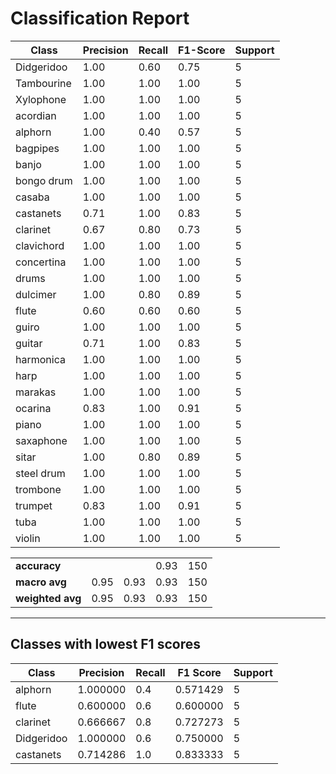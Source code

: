 # Classification Report

| Class         | Precision | Recall | F1-Score | Support |
|---------------|-----------|--------|----------|---------|
| Didgeridoo    | 1.00      | 0.60   | 0.75     | 5       |
| Tambourine    | 1.00      | 1.00   | 1.00     | 5       |
| Xylophone     | 1.00      | 1.00   | 1.00     | 5       |
| acordian      | 1.00      | 1.00   | 1.00     | 5       |
| alphorn       | 1.00      | 0.40   | 0.57     | 5       |
| bagpipes      | 1.00      | 1.00   | 1.00     | 5       |
| banjo         | 1.00      | 1.00   | 1.00     | 5       |
| bongo drum    | 1.00      | 1.00   | 1.00     | 5       |
| casaba        | 1.00      | 1.00   | 1.00     | 5       |
| castanets     | 0.71      | 1.00   | 0.83     | 5       |
| clarinet      | 0.67      | 0.80   | 0.73     | 5       |
| clavichord    | 1.00      | 1.00   | 1.00     | 5       |
| concertina    | 1.00      | 1.00   | 1.00     | 5       |
| drums         | 1.00      | 1.00   | 1.00     | 5       |
| dulcimer      | 1.00      | 0.80   | 0.89     | 5       |
| flute         | 0.60      | 0.60   | 0.60     | 5       |
| guiro         | 1.00      | 1.00   | 1.00     | 5       |
| guitar        | 0.71      | 1.00   | 0.83     | 5       |
| harmonica     | 1.00      | 1.00   | 1.00     | 5       |
| harp          | 1.00      | 1.00   | 1.00     | 5       |
| marakas       | 1.00      | 1.00   | 1.00     | 5       |
| ocarina       | 0.83      | 1.00   | 0.91     | 5       |
| piano         | 1.00      | 1.00   | 1.00     | 5       |
| saxaphone     | 1.00      | 1.00   | 1.00     | 5       |
| sitar         | 1.00      | 0.80   | 0.89     | 5       |
| steel drum    | 1.00      | 1.00   | 1.00     | 5       |
| trombone      | 1.00      | 1.00   | 1.00     | 5       |
| trumpet       | 0.83      | 1.00   | 0.91     | 5       |
| tuba          | 1.00      | 1.00   | 1.00     | 5       |
| violin        | 1.00      | 1.00   | 1.00     | 5       |

|               |           |        |          |         |
|---------------|-----------|--------|----------|---------|
| **accuracy**  |           |        | 0.93     | 150     |
| **macro avg** | 0.95      | 0.93   | 0.93     | 150     |
| **weighted avg** | 0.95   | 0.93   | 0.93     | 150     |

---

## Classes with lowest F1 scores

| Class        | Precision | Recall | F1 Score | Support |
|--------------|-----------|--------|----------|---------|
| alphorn      | 1.000000  | 0.4    | 0.571429 | 5       |
| flute        | 0.600000  | 0.6    | 0.600000 | 5       |
| clarinet     | 0.666667  | 0.8    | 0.727273 | 5       |
| Didgeridoo   | 1.000000  | 0.6    | 0.750000 | 5       |
| castanets    | 0.714286  | 1.0    | 0.833333 | 5       |
